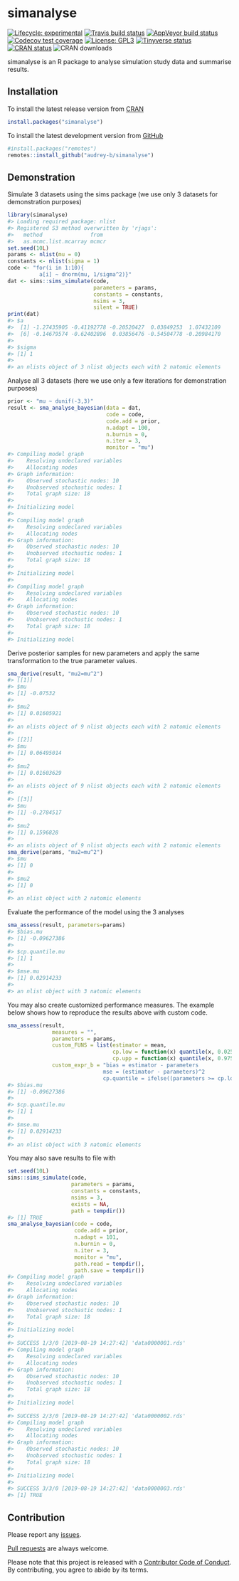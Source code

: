 
<!-- README.md is generated from README.Rmd. Please edit that file -->

# simanalyse

<!-- badges: start -->

[![Lifecycle:
experimental](https://img.shields.io/badge/lifecycle-experimental-orange.svg)](https://www.tidyverse.org/lifecycle/#experimental)
[![Travis build
status](https://travis-ci.com/audrey-b/simanalyse.svg?branch=master)](https://travis-ci.com/audrey-b/simanalyse)
[![AppVeyor build
status](https://ci.appveyor.com/api/projects/status/github/audrey-b/simanalyse?branch=master&svg=true)](https://ci.appveyor.com/project/audrey-b/simanalyse)
[![Codecov test
coverage](https://codecov.io/gh/audrey-b/simanalyse/branch/master/graph/badge.svg)](https://codecov.io/gh/audrey-b/simanalyse?branch=master)
[![License:
GPL3](https://img.shields.io/badge/License-GPL3-blue.svg)](https://www.gnu.org/licenses/gpl-3.0.html)
[![Tinyverse
status](https://tinyverse.netlify.com/badge/simanalyse)](https://CRAN.R-project.org/package=simanalyse)
[![CRAN
status](https://www.r-pkg.org/badges/version/simanalyse)](https://cran.r-project.org/package=simanalyse)
![CRAN downloads](http://cranlogs.r-pkg.org/badges/simanalyse)
<!-- badges: end -->

simanalyse is an R package to analyse simulation study data and
summarise results.

## Installation

To install the latest release version from
[CRAN](https://cran.r-project.org)

``` r
install.packages("simanalyse")
```

To install the latest development version from
[GitHub](https://github.com/audrey-b/simanalyse)

``` r
#install.packages("remotes")
remotes::install_github("audrey-b/simanalyse")
```

## Demonstration

Simulate 3 datasets using the sims package (we use only 3 datasets for
demonstration purposes)

``` r
library(simanalyse)
#> Loading required package: nlist
#> Registered S3 method overwritten by 'rjags':
#>   method               from 
#>   as.mcmc.list.mcarray mcmcr
set.seed(10L)
params <- nlist(mu = 0)
constants <- nlist(sigma = 1)
code <- "for(i in 1:10){
          a[i] ~ dnorm(mu, 1/sigma^2)}"
dat <- sims::sims_simulate(code, 
                           parameters = params, 
                           constants = constants,
                           nsims = 3,
                           silent = TRUE)
print(dat)
#> $a
#>  [1] -1.27435905 -0.41192778 -0.20520427  0.03849253  1.07432109
#>  [6] -0.14679574 -0.62402896  0.03856476 -0.54504778 -0.20984170
#> 
#> $sigma
#> [1] 1
#> 
#> an nlists object of 3 nlist objects each with 2 natomic elements
```

Analyse all 3 datasets (here we use only a few iterations for
demonstration purposes)

``` r
prior <- "mu ~ dunif(-3,3)"
result <- sma_analyse_bayesian(data = dat,
                               code = code,
                               code.add = prior,
                               n.adapt = 100,
                               n.burnin = 0,
                               n.iter = 3,
                               monitor = "mu")
#> Compiling model graph
#>    Resolving undeclared variables
#>    Allocating nodes
#> Graph information:
#>    Observed stochastic nodes: 10
#>    Unobserved stochastic nodes: 1
#>    Total graph size: 18
#> 
#> Initializing model
#> 
#> Compiling model graph
#>    Resolving undeclared variables
#>    Allocating nodes
#> Graph information:
#>    Observed stochastic nodes: 10
#>    Unobserved stochastic nodes: 1
#>    Total graph size: 18
#> 
#> Initializing model
#> 
#> Compiling model graph
#>    Resolving undeclared variables
#>    Allocating nodes
#> Graph information:
#>    Observed stochastic nodes: 10
#>    Unobserved stochastic nodes: 1
#>    Total graph size: 18
#> 
#> Initializing model
```

Derive posterior samples for new parameters and apply the same
transformation to the true parameter values.

``` r
sma_derive(result, "mu2=mu^2")
#> [[1]]
#> $mu
#> [1] -0.07532
#> 
#> $mu2
#> [1] 0.01605921
#> 
#> an nlists object of 9 nlist objects each with 2 natomic elements
#> 
#> [[2]]
#> $mu
#> [1] 0.06495014
#> 
#> $mu2
#> [1] 0.01603629
#> 
#> an nlists object of 9 nlist objects each with 2 natomic elements
#> 
#> [[3]]
#> $mu
#> [1] -0.2784517
#> 
#> $mu2
#> [1] 0.1596828
#> 
#> an nlists object of 9 nlist objects each with 2 natomic elements
sma_derive(params, "mu2=mu^2")
#> $mu
#> [1] 0
#> 
#> $mu2
#> [1] 0
#> 
#> an nlist object with 2 natomic elements
```

Evaluate the performance of the model using the 3 analyses

``` r
sma_assess(result, parameters=params)
#> $bias.mu
#> [1] -0.09627386
#> 
#> $cp.quantile.mu
#> [1] 1
#> 
#> $mse.mu
#> [1] 0.02914233
#> 
#> an nlist object with 3 natomic elements
```

You may also create customized performance measures. The example below
shows how to reproduce the results above with custom code.

``` r
sma_assess(result,
              measures = "", 
              parameters = params, 
              custom_FUNS = list(estimator = mean,
                                 cp.low = function(x) quantile(x, 0.025),
                                 cp.upp = function(x) quantile(x, 0.975)),
              custom_expr_b = "bias = estimator - parameters
                              mse = (estimator - parameters)^2
                              cp.quantile = ifelse((parameters >= cp.low) & (parameters <= cp.upp), 1, 0)")
#> $bias.mu
#> [1] -0.09627386
#> 
#> $cp.quantile.mu
#> [1] 1
#> 
#> $mse.mu
#> [1] 0.02914233
#> 
#> an nlist object with 3 natomic elements
```

You may also save results to file with

``` r
set.seed(10L)
sims::sims_simulate(code, 
                    parameters = params, 
                    constants = constants,
                    nsims = 3,
                    exists = NA,
                    path = tempdir())
#> [1] TRUE
sma_analyse_bayesian(code = code,
                     code.add = prior,
                     n.adapt = 101,
                     n.burnin = 0,
                     n.iter = 3,
                     monitor = "mu",
                     path.read = tempdir(),
                     path.save = tempdir())
#> Compiling model graph
#>    Resolving undeclared variables
#>    Allocating nodes
#> Graph information:
#>    Observed stochastic nodes: 10
#>    Unobserved stochastic nodes: 1
#>    Total graph size: 18
#> 
#> Initializing model
#> 
#> SUCCESS 1/3/0 [2019-08-19 14:27:42] 'data0000001.rds'
#> Compiling model graph
#>    Resolving undeclared variables
#>    Allocating nodes
#> Graph information:
#>    Observed stochastic nodes: 10
#>    Unobserved stochastic nodes: 1
#>    Total graph size: 18
#> 
#> Initializing model
#> 
#> SUCCESS 2/3/0 [2019-08-19 14:27:42] 'data0000002.rds'
#> Compiling model graph
#>    Resolving undeclared variables
#>    Allocating nodes
#> Graph information:
#>    Observed stochastic nodes: 10
#>    Unobserved stochastic nodes: 1
#>    Total graph size: 18
#> 
#> Initializing model
#> 
#> SUCCESS 3/3/0 [2019-08-19 14:27:42] 'data0000003.rds'
#> [1] TRUE
```

## Contribution

Please report any
[issues](https://github.com/audrey-b/simanalyse/issues).

[Pull requests](https://github.com/audrey-b/simanalyse/pulls) are always
welcome.

Please note that this project is released with a [Contributor Code of
Conduct](https://github.com/audrey-b/simanalyse/blob/master/CODE_OF_CONDUCT.md).
By contributing, you agree to abide by its terms.

